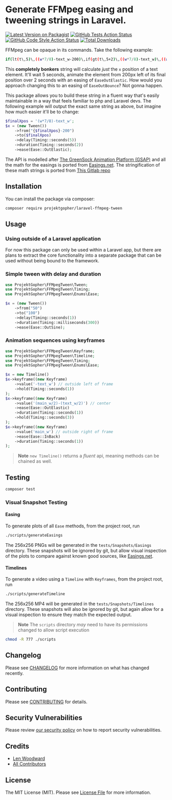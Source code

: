 # Generate FFMpeg easing and tweening strings in Laravel.
[![Latest Version on Packagist](https://img.shields.io/packagist/v/projektgopher/laravel-ffmpeg-tween.svg?style=flat-square)](https://packagist.org/packages/projektgopher/laravel-ffmpeg-tween)
[![GitHub Tests Action Status](https://img.shields.io/github/actions/workflow/status/projektgopher/laravel-ffmpeg-tween/run-tests.yml?branch=main&label=tests&style=flat-square)](https://github.com/projektgopher/laravel-ffmpeg-tween/actions?query=workflow%3Arun-tests+branch%3Amain)
[![GitHub Code Style Action Status](https://img.shields.io/github/actions/workflow/status/projektgopher/laravel-ffmpeg-tween/phpstan.yml?branch=main&label=code%20style&style=flat-square)](https://github.com/projektgopher/laravel-ffmpeg-tween/actions?query=workflow%3A"phpstan"+branch%3Amain)
[![Total Downloads](https://img.shields.io/packagist/dt/projektgopher/laravel-ffmpeg-tween.svg?style=flat-square)](https://packagist.org/packages/projektgopher/laravel-ffmpeg-tween)

FFMpeg can be opaque in its commands. Take the following example:
```bash
if(lt(t\,5)\,((w*7/8)-text_w-200)\,if(gt(t\,5+2)\,((w*7/8)-text_w)\,((w*7/8)-text_w-200)+((((w*7/8)-text_w)-((w*7/8)-text_w-200))(if(eq(((t-5)/2)\,0)\,0\,if(eq(((t-5)/2)\,1)\,1\,pow(2\,-10((t-5)/2))*sin((((t-5)/2)*10-0.75)*2.0943951023932)+1))))))
```
This **completely bonkers** string will calculate _just_ the `x` position of a text element. It'll wait 5 seconds, animate the element from 200px left of its final position over 2 seconds with an easing of `EaseOutElastic`. How would you approach changing this to an easing of `EaseOutBounce`? Not gonna happen.

This package allows you to build these string in a fluent way that's easily maintainable in a way that feels familiar to php and Laravel devs. The following example will output the exact same string as above, but imagine how much easier it'll be to change:
```php
$finalXpos = '(w*7/8)-text_w';
$x = (new Tween())
    ->from("{$finalXpos}-200")
    ->to($finalXpos)
    ->delay(Timing::seconds(5))
    ->duration(Timing::seconds(2))
    ->ease(Ease::OutElastic);
```

The API is modelled after [The GreenSock Animation Platform (GSAP)](https://greensock.com/get-started/#whatIsGSAP)
and all the math for the easings is ported from [Easings.net](https://easings.net).
The stringification of these math strings is ported from [This Gitlab repo](https://gitlab.com/dak425/easing/-/blob/master/ffmpeg/ffmpeg.go)

## Installation
You can install the package via composer:
```bash
composer require projektgopher/laravel-ffmpeg-tween
```

## Usage
### Using outside of a Laravel application
For now this package can only be used within a Laravel app, but there are plans to extract the core functionality into a separate package that can be used without being bound to the framework.

### Simple tween with delay and duration
```php
use ProjektGopher\FFMpegTween\Tween;
use ProjektGopher\FFMpegTween\Timing;
use ProjektGopher\FFMpegTween\Enums\Ease;

$x = (new Tween())
    ->from("50")
    ->to("100")
    ->delay(Timing::seconds(1))
    ->duration(Timing::milliseconds(300))
    ->ease(Ease::OutSine);
```

### Animation sequences using keyframes
```php
use ProjektGopher\FFMpegTween\Keyframe;
use ProjektGopher\FFMpegTween\Timeline;
use ProjektGopher\FFMpegTween\Timing;
use ProjektGopher\FFMpegTween\Enums\Ease;

$x = new Timeline()
$x->keyframe((new Keyframe)
    ->value('-text_w') // outside left of frame
    ->hold(Timing::seconds(1))
);
$x->keyframe((new Keyframe)
    ->value('(main_w/2)-(text_w/2)') // center
    ->ease(Ease::OutElastic)
    ->duration(Timing::seconds(1))
    ->hold(Timing::seconds(3))
);
$x->keyframe((new Keyframe)
    ->value('main_w') // outside right of frame
    ->ease(Ease::InBack)
    ->duration(Timing::seconds(1))
);
```

> **Note** `new Timeline()` returns a _fluent_ api, meaning methods can be chained as well.

## Testing
```bash
composer test
```

### Visual Snapshot Testing
#### Easing
To generate plots of all `Ease` methods, from the project root, run
```bash
./scripts/generateEasings
```
The 256x256 PNGs will be generated in the `tests/Snapshots/Easings` directory.
These snapshots will be ignored by git, but allow visual inspection of the plots to
compare against known good sources, like [Easings.net](https://easings.net).

#### Timelines
To generate a video using a `Timeline` with `Keyframes`, from the project root, run
```bash
./scripts/generateTimeline
```
The 256x256 MP4 will be generated in the `tests/Snapshots/Timelines` directory.
These snapshots will also be ignored by git, but again allow for a visual
inspection to ensure they match the expected output.

> **Note** The `scripts` directory _may_ need to have its permissions changed to allow script execution
```bash
chmod -R 777 ./scripts
```

## Changelog
Please see [CHANGELOG](CHANGELOG.md) for more information on what has changed recently.

## Contributing
Please see [CONTRIBUTING](CONTRIBUTING.md) for details.

## Security Vulnerabilities
Please review [our security policy](../../security/policy) on how to report security vulnerabilities.

## Credits
- [Len Woodward](https://github.com/ProjektGopher)
- [All Contributors](../../contributors)

## License
The MIT License (MIT). Please see [License File](LICENSE.md) for more information.
